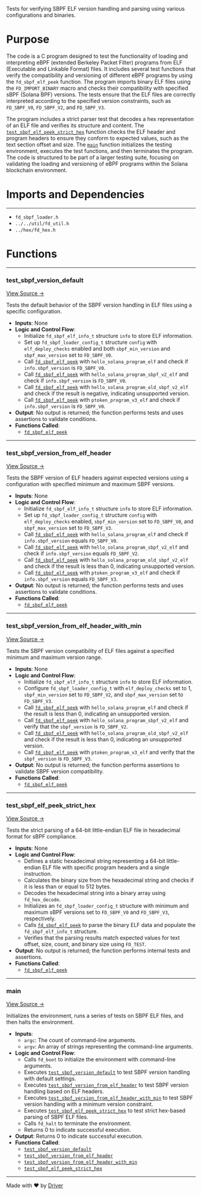 <!--------------------------------------------------------------------------------->
<!-- IMPORTANT: This file is auto-generated by Driver (https://driver.ai). -------->
<!-- Manual edits may be overwritten on future commits. --------------------------->
<!--------------------------------------------------------------------------------->

Tests for verifying SBPF ELF version handling and parsing using various configurations and binaries.

# Purpose
The code is a C program designed to test the functionality of loading and interpreting eBPF (extended Berkeley Packet Filter) programs from ELF (Executable and Linkable Format) files. It includes several test functions that verify the compatibility and versioning of different eBPF programs by using the `fd_sbpf_elf_peek` function. The program imports binary ELF files using the `FD_IMPORT_BINARY` macro and checks their compatibility with specified sBPF (Solana BPF) versions. The tests ensure that the ELF files are correctly interpreted according to the specified version constraints, such as `FD_SBPF_V0`, `FD_SBPF_V2`, and `FD_SBPF_V3`.

The program includes a strict parser test that decodes a hex representation of an ELF file and verifies its structure and content. The [`test_sbpf_elf_peek_strict_hex`](<#test_sbpf_elf_peek_strict_hex>) function checks the ELF header and program headers to ensure they conform to expected values, such as the text section offset and size. The [`main`](<#main>) function initializes the testing environment, executes the test functions, and then terminates the program. The code is structured to be part of a larger testing suite, focusing on validating the loading and versioning of eBPF programs within the Solana blockchain environment.
# Imports and Dependencies

---
- `fd_sbpf_loader.h`
- `../../util/fd_util.h`
- `../hex/fd_hex.h`


# Functions

---
### test\_sbpf\_version\_default<!-- {{#callable:test_sbpf_version_default}} -->
[View Source →](<../../../../../src/ballet/sbpf/test_sbpf_elf_peek.c#L13>)

Tests the default behavior of the SBPF version handling in ELF files using a specific configuration.
- **Inputs**: None
- **Logic and Control Flow**:
    - Initialize `fd_sbpf_elf_info_t` structure `info` to store ELF information.
    - Set up `fd_sbpf_loader_config_t` structure `config` with `elf_deploy_checks` enabled and both `sbpf_min_version` and `sbpf_max_version` set to `FD_SBPF_V0`.
    - Call [`fd_sbpf_elf_peek`](<fd_sbpf_loader.c.md#fd_sbpf_elf_peek>) with `hello_solana_program_elf` and check if `info.sbpf_version` is `FD_SBPF_V0`.
    - Call [`fd_sbpf_elf_peek`](<fd_sbpf_loader.c.md#fd_sbpf_elf_peek>) with `hello_solana_program_sbpf_v2_elf` and check if `info.sbpf_version` is `FD_SBPF_V0`.
    - Call [`fd_sbpf_elf_peek`](<fd_sbpf_loader.c.md#fd_sbpf_elf_peek>) with `hello_solana_program_old_sbpf_v2_elf` and check if the result is negative, indicating unsupported version.
    - Call [`fd_sbpf_elf_peek`](<fd_sbpf_loader.c.md#fd_sbpf_elf_peek>) with `ptoken_program_v3_elf` and check if `info.sbpf_version` is `FD_SBPF_V0`.
- **Output**: No output is returned; the function performs tests and uses assertions to validate conditions.
- **Functions Called**:
    - [`fd_sbpf_elf_peek`](<fd_sbpf_loader.c.md#fd_sbpf_elf_peek>)


---
### test\_sbpf\_version\_from\_elf\_header<!-- {{#callable:test_sbpf_version_from_elf_header}} -->
[View Source →](<../../../../../src/ballet/sbpf/test_sbpf_elf_peek.c#L34>)

Tests the SBPF version of ELF headers against expected versions using a configuration with specified minimum and maximum SBPF versions.
- **Inputs**: None
- **Logic and Control Flow**:
    - Initialize `fd_sbpf_elf_info_t` structure `info` to store ELF information.
    - Set up `fd_sbpf_loader_config_t` structure `config` with `elf_deploy_checks` enabled, `sbpf_min_version` set to `FD_SBPF_V0`, and `sbpf_max_version` set to `FD_SBPF_V3`.
    - Call [`fd_sbpf_elf_peek`](<fd_sbpf_loader.c.md#fd_sbpf_elf_peek>) with `hello_solana_program_elf` and check if `info.sbpf_version` equals `FD_SBPF_V0`.
    - Call [`fd_sbpf_elf_peek`](<fd_sbpf_loader.c.md#fd_sbpf_elf_peek>) with `hello_solana_program_sbpf_v2_elf` and check if `info.sbpf_version` equals `FD_SBPF_V2`.
    - Call [`fd_sbpf_elf_peek`](<fd_sbpf_loader.c.md#fd_sbpf_elf_peek>) with `hello_solana_program_old_sbpf_v2_elf` and check if the result is less than 0, indicating unsupported version.
    - Call [`fd_sbpf_elf_peek`](<fd_sbpf_loader.c.md#fd_sbpf_elf_peek>) with `ptoken_program_v3_elf` and check if `info.sbpf_version` equals `FD_SBPF_V3`.
- **Output**: No output is returned; the function performs tests and uses assertions to validate conditions.
- **Functions Called**:
    - [`fd_sbpf_elf_peek`](<fd_sbpf_loader.c.md#fd_sbpf_elf_peek>)


---
### test\_sbpf\_version\_from\_elf\_header\_with\_min<!-- {{#callable:test_sbpf_version_from_elf_header_with_min}} -->
[View Source →](<../../../../../src/ballet/sbpf/test_sbpf_elf_peek.c#L55>)

Tests the SBPF version compatibility of ELF files against a specified minimum and maximum version range.
- **Inputs**: None
- **Logic and Control Flow**:
    - Initialize `fd_sbpf_elf_info_t` structure `info` to store ELF information.
    - Configure `fd_sbpf_loader_config_t` with `elf_deploy_checks` set to 1, `sbpf_min_version` set to `FD_SBPF_V2`, and `sbpf_max_version` set to `FD_SBPF_V3`.
    - Call [`fd_sbpf_elf_peek`](<fd_sbpf_loader.c.md#fd_sbpf_elf_peek>) with `hello_solana_program_elf` and check if the result is less than 0, indicating an unsupported version.
    - Call [`fd_sbpf_elf_peek`](<fd_sbpf_loader.c.md#fd_sbpf_elf_peek>) with `hello_solana_program_sbpf_v2_elf` and verify that the `sbpf_version` is `FD_SBPF_V2`.
    - Call [`fd_sbpf_elf_peek`](<fd_sbpf_loader.c.md#fd_sbpf_elf_peek>) with `hello_solana_program_old_sbpf_v2_elf` and check if the result is less than 0, indicating an unsupported version.
    - Call [`fd_sbpf_elf_peek`](<fd_sbpf_loader.c.md#fd_sbpf_elf_peek>) with `ptoken_program_v3_elf` and verify that the `sbpf_version` is `FD_SBPF_V3`.
- **Output**: No output is returned; the function performs assertions to validate SBPF version compatibility.
- **Functions Called**:
    - [`fd_sbpf_elf_peek`](<fd_sbpf_loader.c.md#fd_sbpf_elf_peek>)


---
### test\_sbpf\_elf\_peek\_strict\_hex<!-- {{#callable:test_sbpf_elf_peek_strict_hex}} -->
[View Source →](<../../../../../src/ballet/sbpf/test_sbpf_elf_peek.c#L77>)

Tests the strict parsing of a 64-bit little-endian ELF file in hexadecimal format for sBPF compliance.
- **Inputs**: None
- **Logic and Control Flow**:
    - Defines a static hexadecimal string representing a 64-bit little-endian ELF file with specific program headers and a single instruction.
    - Calculates the binary size from the hexadecimal string and checks if it is less than or equal to 512 bytes.
    - Decodes the hexadecimal string into a binary array using `fd_hex_decode`.
    - Initializes an `fd_sbpf_loader_config_t` structure with minimum and maximum sBPF versions set to `FD_SBPF_V0` and `FD_SBPF_V3`, respectively.
    - Calls [`fd_sbpf_elf_peek`](<fd_sbpf_loader.c.md#fd_sbpf_elf_peek>) to parse the binary ELF data and populate the `fd_sbpf_elf_info_t` structure.
    - Verifies that the parsing results match expected values for text offset, size, count, and binary size using `FD_TEST`.
- **Output**: No output is returned; the function performs internal tests and assertions.
- **Functions Called**:
    - [`fd_sbpf_elf_peek`](<fd_sbpf_loader.c.md#fd_sbpf_elf_peek>)


---
### main<!-- {{#callable:main}} -->
[View Source →](<../../../../../src/ballet/sbpf/test_sbpf_elf_peek.c#L128>)

Initializes the environment, runs a series of tests on SBPF ELF files, and then halts the environment.
- **Inputs**:
    - `argc`: The count of command-line arguments.
    - `argv`: An array of strings representing the command-line arguments.
- **Logic and Control Flow**:
    - Calls `fd_boot` to initialize the environment with command-line arguments.
    - Executes [`test_sbpf_version_default`](<#test_sbpf_version_default>) to test SBPF version handling with default settings.
    - Executes [`test_sbpf_version_from_elf_header`](<#test_sbpf_version_from_elf_header>) to test SBPF version handling based on ELF headers.
    - Executes [`test_sbpf_version_from_elf_header_with_min`](<#test_sbpf_version_from_elf_header_with_min>) to test SBPF version handling with a minimum version constraint.
    - Executes [`test_sbpf_elf_peek_strict_hex`](<#test_sbpf_elf_peek_strict_hex>) to test strict hex-based parsing of SBPF ELF files.
    - Calls `fd_halt` to terminate the environment.
    - Returns 0 to indicate successful execution.
- **Output**: Returns 0 to indicate successful execution.
- **Functions Called**:
    - [`test_sbpf_version_default`](<#test_sbpf_version_default>)
    - [`test_sbpf_version_from_elf_header`](<#test_sbpf_version_from_elf_header>)
    - [`test_sbpf_version_from_elf_header_with_min`](<#test_sbpf_version_from_elf_header_with_min>)
    - [`test_sbpf_elf_peek_strict_hex`](<#test_sbpf_elf_peek_strict_hex>)



---
Made with ❤️ by [Driver](https://www.driver.ai/)
